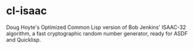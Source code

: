 cl-isaac
========

Doug Hoyte's Optimized Common Lisp version of Bob Jenkins' ISAAC-32 algorithm, a fast cryptographic random number generator, ready for ASDF and Quicklisp.
